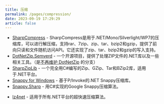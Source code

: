 ```yaml
---
title: 压缩
permalink: /pages/compression/
date: 2023-09-19 17:29:29
article: false
---
```

- [SharpCompress](https://github.com/adamhathcock/sharpcompress)  - SharpCompress是用于.NET/Mono/Silverlight/WP7的压缩库，可以进行解压缩，支持rar、7zip、zip、tar、bzip2和gzip，提供了前向只读和文件随机访问API。它还实现了zip、tar、bzip2和gzip的写入支持。 
- [DotNetZip.Semverd](https://github.com/haf/DotNetZip.Semverd)  - 一个开源项目，提供了处理ZIP文件的.NET库以及一些相关工具。（是[不再维护 DotNetZip](https://archive.codeplex.com/?p=dotnetzip) 的分支） 
- [SharpZipLib](https://icsharpcode.github.io/SharpZipLib/)  - 一个完全用C#编写的Zip、GZip、Tar和BZip2库，适用于.NET平台。 
- [Snappy for Windows](https://snappy.machinezoo.com/)  - 基于P/Invoke的.NET Snappy压缩库。 
- [Snappy.Sharp](https://github.com/jeffesp/Snappy.Sharp)  - 用C#实现的Google Snappy压缩算法。
* [lz4net](https://github.com/MiloszKrajewski/K4os.Compression.LZ4) - 适用于所有.NET平台的超快速压缩算法。